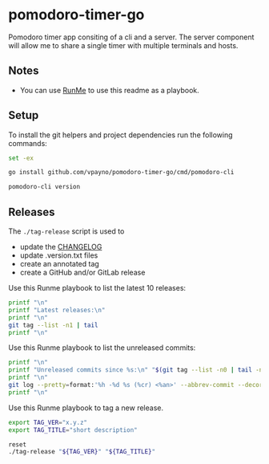 # pomodoro-timer-go

Pomodoro timer app consiting of a cli and a server.
The server component will allow me to share a single timer with multiple terminals and hosts.

## Notes

- You can use [RunMe](https://github.com/stateful/runme) to use this readme as a playbook.

## Setup

To install the git helpers and project dependencies run the following commands:

```bash { background=false category=setup closeTerminalOnSuccess=false excludeFromRunAll=true interactive=true interpreter=bash name=install-cli promptEnv=true terminalRows=10 }
set -ex

go install github.com/vpayno/pomodoro-timer-go/cmd/pomodoro-cli

pomodoro-cli version
```

## Releases

The `./tag-release` script is used to

- update the [CHANGELOG](./CHANGELOG.md)
- update .version.txt files
- create an annotated tag
- create a GitHub and/or GitLab release

Use this Runme playbook to list the latest 10 releases:

```bash { background=false category=release closeTerminalOnSuccess=false excludeFromRunAll=true interactive=true interpreter=bash name=releases-list promptEnv=true terminalRows=10 }
printf "\n"
printf "Latest releases:\n"
printf "\n"
git tag --list -n1 | tail
printf "\n"
```

Use this Runme playbook to list the unreleased commits:

```bash { background=false category=release closeTerminalOnSuccess=false excludeFromRunAll=true interactive=true interpreter=bash name=releases-unreleased-commits promptEnv=true terminalRows=10 }
printf "\n"
printf "Unreleased commits since %s:\n" "$(git tag --list -n0 | tail -n1)"
printf "\n"
git log --pretty=format:'%h -%d %s (%cr) <%an>' --abbrev-commit --decorate "$(git tag --list -n0 | tail -n1)"..
printf "\n"
```

Use this Runme playbook to tag a new release.

```bash { background=false category=release closeTerminalOnSuccess=false excludeFromRunAll=true interactive=true interpreter=bash name=release-create promptEnv=true terminalRows=20 }
export TAG_VER="x.y.z"
export TAG_TITLE="short description"

reset
./tag-release "${TAG_VER}" "${TAG_TITLE}"
```
